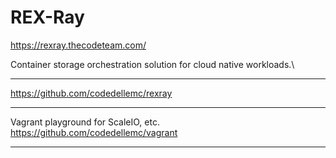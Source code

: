 # REX-Ray

https://rexray.thecodeteam.com/

Container storage orchestration solution for cloud native workloads.\

---

https://github.com/codedellemc/rexray

---

Vagrant playground for ScaleIO, etc.
https://github.com/codedellemc/vagrant

---
